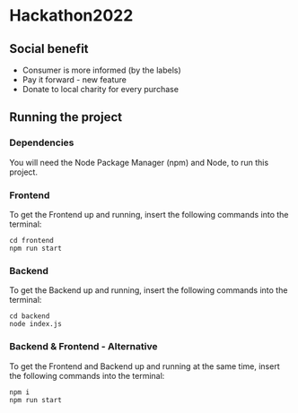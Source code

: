 # Hackathon2022

## Social benefit

- Consumer is more informed (by the labels)
- Pay it forward - new feature
- Donate to local charity for every purchase

## Running the project 

### Dependencies
You will need the Node Package Manager (npm) and Node, to run this project.

### Frontend
To get the Frontend up and running, insert the following commands into the terminal:

```
cd frontend
npm run start
```

### Backend
To get the Backend up and running, insert the following commands into the terminal:

```
cd backend
node index.js
```
### Backend & Frontend - Alternative
To get the Frontend and Backend up and running at the same time, insert the following commands into the terminal:

```
npm i 
npm run start
```
